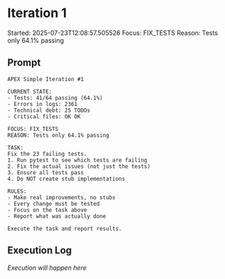 # Iteration 1

Started: 2025-07-23T12:08:57.505526
Focus: FIX_TESTS
Reason: Tests only 64.1% passing

## Prompt

```
APEX Simple Iteration #1

CURRENT STATE:
- Tests: 41/64 passing (64.1%)
- Errors in logs: 2361
- Technical debt: 25 TODOs
- Critical files: OK OK

FOCUS: FIX_TESTS
REASON: Tests only 64.1% passing

TASK:
Fix the 23 failing tests.
1. Run pytest to see which tests are failing
2. Fix the actual issues (not just the tests)
3. Ensure all tests pass
4. Do NOT create stub implementations

RULES:
- Make real improvements, no stubs
- Every change must be tested
- Focus on the task above
- Report what was actually done

Execute the task and report results.
```

## Execution Log

_Execution will happen here_
